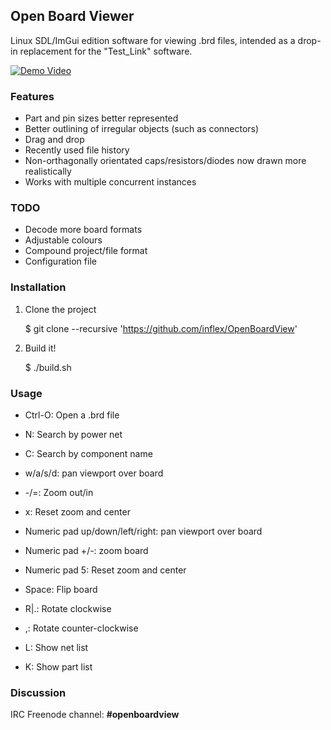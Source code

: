 ## Open Board Viewer

Linux SDL/ImGui edition software for viewing .brd files, intended as a drop-in
replacement for the "Test_Link" software.


[![Demo Video](https://github.com/inflex/OpenBoardView/blob/inflex-ui-features/asset/screenshot.png)](https://www.youtube.com/watch?v=1Pi5RGC-rJw)


### Features

- Part and pin sizes better represented
- Better outlining of irregular objects (such as connectors)
- Drag and drop
- Recently used file history
- Non-orthagonally orientated caps/resistors/diodes now drawn more realistically
- Works with multiple concurrent instances


### TODO

- Decode more board formats
- Adjustable colours
- Compound project/file format
- Configuration file


### Installation

1. Clone the project

    $ git clone --recursive 'https://github.com/inflex/OpenBoardView'

2. Build it!

    $ ./build.sh


### Usage

- Ctrl-O: Open a .brd file
- N: Search by power net
- C: Search by component name

- w/a/s/d: pan viewport over board
- -/=: Zoom out/in
- x: Reset zoom and center
- Numeric pad up/down/left/right: pan viewport over board
- Numeric pad +/-: zoom board
- Numeric pad 5: Reset zoom and center
- Space: Flip board
- R|.: Rotate clockwise
- ,: Rotate counter-clockwise
- L: Show net list
- K: Show part list


### Discussion

IRC Freenode channel: **#openboardview**
